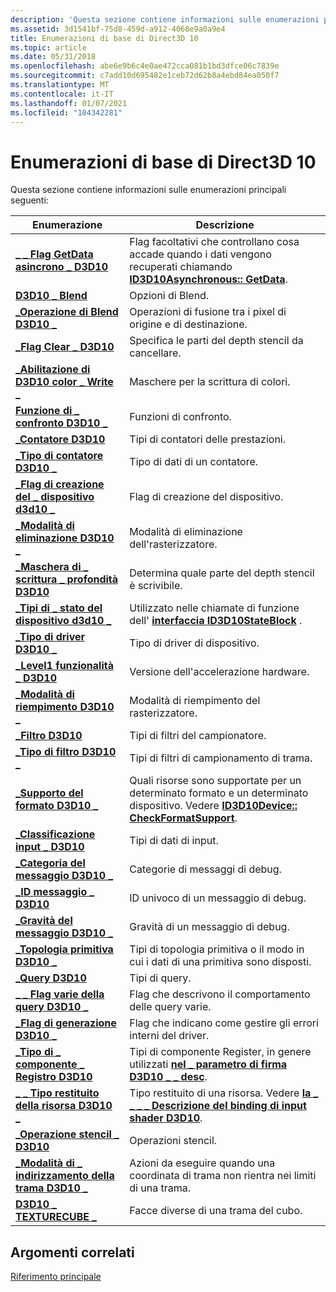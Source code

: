 ```yaml
---
description: 'Questa sezione contiene informazioni sulle enumerazioni principali seguenti:'
ms.assetid: 3d1541bf-75d8-459d-a912-4068e9a0a9e4
title: Enumerazioni di base di Direct3D 10
ms.topic: article
ms.date: 05/31/2018
ms.openlocfilehash: abe6e9b6c4e0ae472cca081b1bd3dfce06c7839e
ms.sourcegitcommit: c7add10d695482e1ceb72d62b8a4ebd84ea050f7
ms.translationtype: MT
ms.contentlocale: it-IT
ms.lasthandoff: 01/07/2021
ms.locfileid: "104342281"
---
```

# <a name="direct3d-10-core-enumerations"></a>Enumerazioni di base di Direct3D 10

Questa sezione contiene informazioni sulle enumerazioni principali seguenti:



| Enumerazione                                                               | Descrizione                                                                                                                                         |
|---------------------------------------------------------------------------|-----------------------------------------------------------------------------------------------------------------------------------------------------|
| [**\_ \_ Flag GetData asincrono \_ D3D10**](/windows/desktop/api/D3D10/ne-d3d10-d3d10_async_getdata_flag)           | Flag facoltativi che controllano cosa accade quando i dati vengono recuperati chiamando [**ID3D10Asynchronous:: GetData**](/windows/desktop/api/D3D10/nf-d3d10-id3d10asynchronous-getdata).       |
| [**D3D10 \_ Blend**](/windows/desktop/api/D3D10/ne-d3d10-d3d10_blend)                                       | Opzioni di Blend.                                                                                                                                      |
| [**\_Operazione di Blend D3D10 \_**](/windows/desktop/api/D3D10/ne-d3d10-d3d10_blend_op)                                | Operazioni di fusione tra i pixel di origine e di destinazione.                                                                                          |
| [**\_Flag Clear \_ D3D10**](/windows/desktop/api/D3D10/ne-d3d10-d3d10_clear_flag)                            | Specifica le parti del depth stencil da cancellare.                                                                                                |
| [**\_Abilitazione di D3D10 color \_ Write \_**](/windows/desktop/api/D3D10/ne-d3d10-d3d10_color_write_enable)           | Maschere per la scrittura di colori.                                                                                                                                |
| [**Funzione di \_ confronto D3D10 \_**](/windows/desktop/api/D3D10/ne-d3d10-d3d10_comparison_func)                  | Funzioni di confronto.                                                                                                                               |
| [**\_Contatore D3D10**](/windows/desktop/api/D3D10/ne-d3d10-d3d10_counter)                                   | Tipi di contatori delle prestazioni.                                                                                                                      |
| [**\_Tipo di contatore D3D10 \_**](/windows/desktop/api/D3D10/ne-d3d10-d3d10_counter_type)                        | Tipo di dati di un contatore.                                                                                                                             |
| [**\_Flag di creazione del \_ dispositivo d3d10 \_**](/windows/desktop/api/D3D10/ne-d3d10-d3d10_create_device_flag)           | Flag di creazione del dispositivo.                                                                                                                              |
| [**\_Modalità di eliminazione D3D10 \_**](/windows/desktop/api/D3D10/ne-d3d10-d3d10_cull_mode)                              | Modalità di eliminazione dell'rasterizzatore.                                                                                                                              |
| [**\_Maschera di \_ scrittura \_ profondità D3D10**](/windows/desktop/api/D3D10/ne-d3d10-d3d10_depth_write_mask)               | Determina quale parte del depth stencil è scrivibile.                                                                                          |
| [**\_Tipi di \_ stato del dispositivo d3d10 \_**](/windows/desktop/api/D3D10Effect/ne-d3d10effect-d3d10_device_state_types)           | Utilizzato nelle chiamate di funzione dell' [**interfaccia ID3D10StateBlock**](/windows/desktop/api/d3d10effect/nn-d3d10effect-id3d10stateblock) .                                                                      |
| [**\_Tipo di driver D3D10 \_**](/windows/desktop/api/D3D10misc/ne-d3d10misc-d3d10_driver_type)                          | Tipo di driver di dispositivo.                                                                                                                              |
| [**\_Level1 funzionalità \_ D3D10**](/windows/desktop/api/D3D10_1/ne-d3d10_1-d3d10_feature_level1)                    | Versione dell'accelerazione hardware.                                                                                                               |
| [**\_Modalità di riempimento D3D10 \_**](/windows/desktop/api/D3D10/ne-d3d10-d3d10_fill_mode)                              | Modalità di riempimento del rasterizzatore.                                                                                                                              |
| [**\_Filtro D3D10**](/windows/desktop/api/D3D10/ne-d3d10-d3d10_filter)                                     | Tipi di filtri del campionatore.                                                                                                                           |
| [**\_Tipo di filtro D3D10 \_**](/windows/desktop/api/D3D10/ne-d3d10-d3d10_filter_type)                          | Tipi di filtri di campionamento di trama.                                                                                                                  |
| [**\_Supporto del formato D3D10 \_**](/windows/desktop/api/D3D10/ne-d3d10-d3d10_format_support)                    | Quali risorse sono supportate per un determinato formato e un determinato dispositivo. Vedere [**ID3D10Device:: CheckFormatSupport**](/windows/desktop/api/D3D10/nf-d3d10-id3d10device-checkformatsupport). |
| [**\_Classificazione input \_ D3D10**](/windows/desktop/api/D3D10/ne-d3d10-d3d10_input_classification)        | Tipi di dati di input.                                                                                                                                |
| [**\_Categoria del messaggio D3D10 \_**](/windows/desktop/api/d3d10sdklayers/ne-d3d10sdklayers-d3d10_message_category)                | Categorie di messaggi di debug.                                                                                                                       |
| [**\_ID messaggio \_ D3D10**](/windows/desktop/api/d3d10sdklayers/ne-d3d10sdklayers-d3d10_message_id)                            | ID univoco di un messaggio di debug.                                                                                                                        |
| [**\_Gravità del messaggio D3D10 \_**](/windows/desktop/api/d3d10sdklayers/ne-d3d10sdklayers-d3d10_message_severity)                | Gravità di un messaggio di debug.                                                                                                                        |
| [**\_Topologia primitiva D3D10 \_**](/previous-versions/windows/desktop/legacy/bb205334(v=vs.85))            | Tipi di topologia primitiva o il modo in cui i dati di una primitiva sono disposti.                                                                              |
| [**\_Query D3D10**](/windows/desktop/api/D3D10/ne-d3d10-d3d10_query)                                       | Tipi di query.                                                                                                                                   |
| [**\_ \_ Flag varie della query D3D10 \_**](/windows/desktop/api/D3D10/ne-d3d10-d3d10_query_misc_flag)                 | Flag che descrivono il comportamento delle query varie.                                                                                                   |
| [**\_Flag di generazione D3D10 \_**](/windows/desktop/api/D3D10/ne-d3d10-d3d10_raise_flag)                            | Flag che indicano come gestire gli errori interni del driver.                                                                                           |
| [**\_Tipo di \_ componente \_ Registro D3D10**](/windows/win32/api/d3dcommon/ne-d3dcommon-d3d_register_component_type) | Tipi di componente Register, in genere utilizzati [**nel \_ parametro di firma D3D10 \_ \_ desc**](/windows/desktop/api/D3D10Shader/ns-d3d10shader-d3d10_signature_parameter_desc).                          |
| [**\_ \_ Tipo restituito della risorsa D3D10 \_**](/windows/win32/api/d3dcommon/ne-d3dcommon-d3d_resource_return_type)       | Tipo restituito di una risorsa. Vedere [**la \_ \_ \_ \_ Descrizione del binding di input shader D3D10**](/windows/desktop/api/D3D10Shader/ns-d3d10shader-d3d10_shader_input_bind_desc).                                        |
| [**\_Operazione stencil \_ D3D10**](/windows/desktop/api/D3D10/ne-d3d10-d3d10_stencil_op)                            | Operazioni stencil.                                                                                                                                 |
| [**\_Modalità di \_ indirizzamento della trama D3D10 \_**](/windows/desktop/api/D3D10/ne-d3d10-d3d10_texture_address_mode)       | Azioni da eseguire quando una coordinata di trama non rientra nei limiti di una trama.                                                             |
| [**D3D10 \_ TEXTURECUBE \_**](/windows/desktop/api/D3D10/ne-d3d10-d3d10_texturecube_face)                | Facce diverse di una trama del cubo.                                                                                                              |



 

## <a name="related-topics"></a>Argomenti correlati

<dl> <dt>

[Riferimento principale](d3d10-graphics-reference-d3d10-core.md)
</dt> </dl>

 

 
